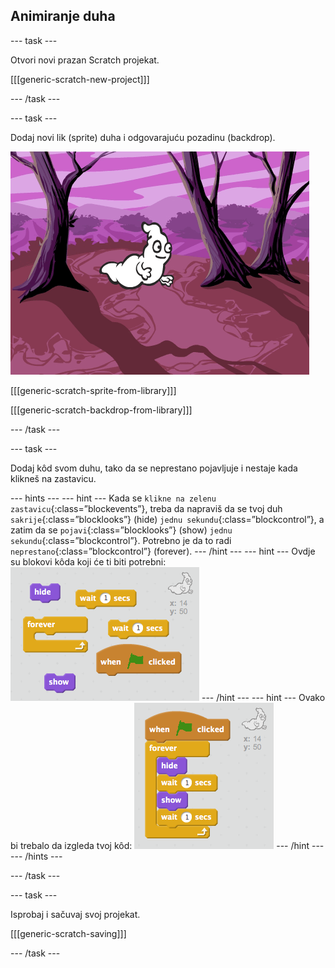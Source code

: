 ## Animiranje duha

\--- task \---

Otvori novi prazan Scratch projekat.

[[[generic-scratch-new-project]]]

\--- /task \---

\--- task \---

Dodaj novi lik (sprite) duha i odgovarajuću pozadinu (backdrop).

![snimak ekrana](images/ghost-ghost.png)

[[[generic-scratch-sprite-from-library]]]

[[[generic-scratch-backdrop-from-library]]]

\--- /task \---

\--- task \---

Dodaj kôd svom duhu, tako da se neprestano pojavljuje i nestaje kada klikneš na zastavicu.

\--- hints \--- \--- hint \--- Kada se `klikne na zelenu zastavicu`{:class=”blockevents”}, treba da napraviš da se tvoj duh `sakrije`{:class=”blocklooks”} (hide) `jednu sekundu`{:class=”blockcontrol”}, a zatim da se `pojavi`{:class=”blocklooks”} (show) `jednu sekundu`{:class=”blockcontrol”}. Potrebno je da to radi `neprestano`{:class=”blockcontrol”} (forever). \--- /hint \--- \--- hint \--- Ovdje su blokovi kôda koji će ti biti potrebni: ![screenshot](images/ghost-appear-blocks.png) \--- /hint \--- \--- hint \--- Ovako bi trebalo da izgleda tvoj kôd: ![screenshot](images/ghost-appear-code.png) \--- /hint \--- \--- /hints \---

\--- /task \---

\--- task \---

Isprobaj i sačuvaj svoj projekat.

[[[generic-scratch-saving]]]

\--- /task \---